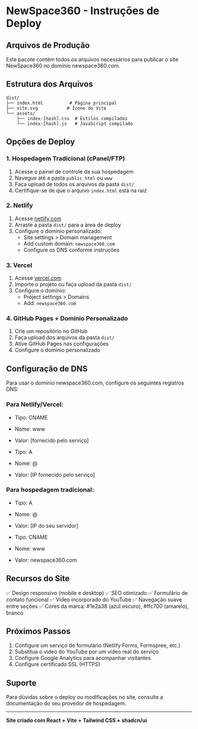 # NewSpace360 - Instruções de Deploy

## Arquivos de Produção

Este pacote contém todos os arquivos necessários para publicar o site NewSpace360 no domínio newspace360.com.

## Estrutura dos Arquivos

```
dist/
├── index.html          # Página principal
├── vite.svg           # Ícone do Vite
└── assets/
    ├── index-[hash].css  # Estilos compilados
    └── index-[hash].js   # JavaScript compilado
```

## Opções de Deploy

### 1. Hospedagem Tradicional (cPanel/FTP)

1. Acesse o painel de controle da sua hospedagem
2. Navegue até a pasta `public_html` ou `www`
3. Faça upload de todos os arquivos da pasta `dist/`
4. Certifique-se de que o arquivo `index.html` está na raiz

### 2. Netlify

1. Acesse [netlify.com](https://netlify.com)
2. Arraste a pasta `dist/` para a área de deploy
3. Configure o domínio personalizado:
   - Site settings > Domain management
   - Add custom domain: `newspace360.com`
   - Configure os DNS conforme instruções

### 3. Vercel

1. Acesse [vercel.com](https://vercel.com)
2. Importe o projeto ou faça upload da pasta `dist/`
3. Configure o domínio:
   - Project settings > Domains
   - Add: `newspace360.com`

### 4. GitHub Pages + Domínio Personalizado

1. Crie um repositório no GitHub
2. Faça upload dos arquivos da pasta `dist/`
3. Ative GitHub Pages nas configurações
4. Configure o domínio personalizado

## Configuração de DNS

Para usar o domínio newspace360.com, configure os seguintes registros DNS:

### Para Netlify/Vercel:
- Tipo: CNAME
- Nome: www
- Valor: [fornecido pelo serviço]

- Tipo: A
- Nome: @
- Valor: [IP fornecido pelo serviço]

### Para hospedagem tradicional:
- Tipo: A
- Nome: @
- Valor: [IP do seu servidor]

- Tipo: CNAME
- Nome: www
- Valor: newspace360.com

## Recursos do Site

✅ Design responsivo (mobile e desktop)
✅ SEO otimizado
✅ Formulário de contato funcional
✅ Vídeo incorporado do YouTube
✅ Navegação suave entre seções
✅ Cores da marca: #1e2a38 (azul escuro), #ffc700 (amarelo), branco

## Próximos Passos

1. Configure um serviço de formulário (Netlify Forms, Formspree, etc.)
2. Substitua o vídeo do YouTube por um vídeo real do serviço
3. Configure Google Analytics para acompanhar visitantes
4. Configure certificado SSL (HTTPS)

## Suporte

Para dúvidas sobre o deploy ou modificações no site, consulte a documentação do seu provedor de hospedagem.

---

**Site criado com React + Vite + Tailwind CSS + shadcn/ui**

